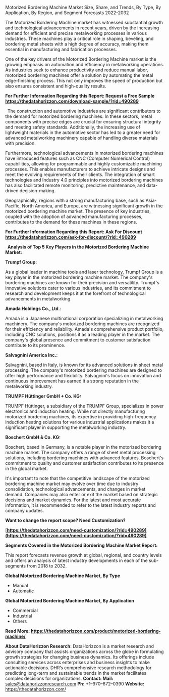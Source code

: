 ﻿Motorized Bordering Machine Market Size, Share, and Trends, By Type, By Application, By Region, and Segment Forecasts 2022-2032

The Motorized Bordering Machine market has witnessed substantial growth and technological advancements in recent years, driven by the increasing demand for efficient and precise metalworking processes in various industries. These machines play a critical role in shaping, beveling, and bordering metal sheets with a high degree of accuracy, making them essential in manufacturing and fabrication processes.

One of the key drivers of the Motorized Bordering Machine market is the growing emphasis on automation and efficiency in metalworking operations. As industries seek to enhance productivity and reduce manual labor, motorized bordering machines offer a solution by automating the metal edge-finishing process. This not only improves the speed of production but also ensures consistent and high-quality results.

**For Further Information Regarding this Report: Request a Free Sample <https://thedatahorizzon.com/download-sample/?rid=490289>** 

` `The construction and automotive industries are significant contributors to the demand for motorized bordering machines. In these sectors, metal components with precise edges are crucial for ensuring structural integrity and meeting safety standards. Additionally, the increasing use of lightweight materials in the automotive sector has led to a greater need for advanced metalworking machinery capable of handling diverse materials with precision.

Furthermore, technological advancements in motorized bordering machines have introduced features such as CNC (Computer Numerical Control) capabilities, allowing for programmable and highly customizable machining processes. This enables manufacturers to achieve intricate designs and meet the evolving requirements of their clients. The integration of smart technologies and Industry 4.0 principles into motorized bordering machines has also facilitated remote monitoring, predictive maintenance, and data-driven decision-making.

Geographically, regions with a strong manufacturing base, such as Asia-Pacific, North America, and Europe, are witnessing significant growth in the motorized bordering machine market. The presence of key industries, coupled with the adoption of advanced manufacturing processes, contributes to the demand for these machines in these regions.

**For Further Information Regarding this Report: Ask For Discount <https://thedatahorizzon.com/ask-for-discount/?rid=490289>** 

` `**Analysis of Top 5 Key Players in the Motorized Bordering Machine Market:**

**Trumpf Group:**

As a global leader in machine tools and laser technology, Trumpf Group is a key player in the motorized bordering machine market. The company's bordering machines are known for their precision and versatility. Trumpf's innovative solutions cater to various industries, and its commitment to research and development keeps it at the forefront of technological advancements in metalworking.

**Amada Holdings Co., Ltd**.:

Amada is a Japanese multinational corporation specializing in metalworking machinery. The company's motorized bordering machines are recognized for their efficiency and reliability. Amada's comprehensive product portfolio, including CNC solutions, positions it as a leading player in the market. The company's global presence and commitment to customer satisfaction contribute to its prominence.

**Salvagnini America Inc.:**

Salvagnini, based in Italy, is known for its advanced solutions in sheet metal processing. The company's motorized bordering machines are designed to offer high performance and flexibility. Salvagnini's focus on innovation and continuous improvement has earned it a strong reputation in the metalworking industry.

**TRUMPF Hüttinger GmbH + Co. KG:**

TRUMPF Hüttinger, a subsidiary of the TRUMPF Group, specializes in power electronics and induction heating. While not directly manufacturing motorized bordering machines, its expertise in providing high-frequency induction heating solutions for various industrial applications makes it a significant player in supporting the metalworking industry.

**Boschert GmbH & Co. KG:**

Boschert, based in Germany, is a notable player in the motorized bordering machine market. The company offers a range of sheet metal processing solutions, including bordering machines with advanced features. Boschert's commitment to quality and customer satisfaction contributes to its presence in the global market.

It's important to note that the competitive landscape of the motorized bordering machine market may evolve over time due to industry consolidation, technological advancements, and changes in market demand. Companies may also enter or exit the market based on strategic decisions and market dynamics. For the latest and most accurate information, it is recommended to refer to the latest industry reports and company updates.

**Want to change the report scope? Need Customization?**

[**https://thedatahorizzon.com/need-customization/?rid=490289](https://thedatahorizzon.com/need-customization/?rid=490289)** 

**Segments Covered in the Motorized Bordering Machine Market Report:**

This report forecasts revenue growth at global, regional, and country levels and offers an analysis of latest industry developments in each of the sub-segments from 2018 to 2032.

**Global Motorized Bordering Machine Market, By Type**

- Manual
- Automatic

**Global Motorized Bordering Machine Market, By Application**

- Commercial
- Industrial
- Others

**Read More: <https://thedatahorizzon.com/product/motorized-bordering-machine/>** 

**About DataHorizzon Research:**DataHorizzon is a market research and advisory company that assists organizations across the globe in formulating growth strategies for changing business dynamics. Its offerings include consulting services across enterprises and business insights to make actionable decisions. DHR’s comprehensive research methodology for predicting long-term and sustainable trends in the market facilitates complex decisions for organizations.**Contact:Mail:** <sales@datahorizzonresearch.com> **Ph:** +1–970–672–0390**Website:** <https://thedatahorizzon.com/> 

